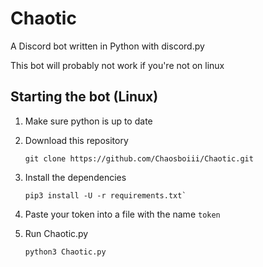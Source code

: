 # Chaotic
A Discord bot written in Python with discord.py

This bot will probably not work if you're not on linux

## Starting the bot (Linux)

1. Make sure python is up to date

2. Download this repository

	```
	git clone https://github.com/Chaosboiii/Chaotic.git
	```

3. Install the dependencies

	```
	pip3 install -U -r requirements.txt`
	```

4. Paste your token into a file with the name `token`
		
5. Run Chaotic.py

	```
	python3 Chaotic.py
	```
